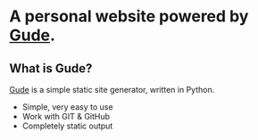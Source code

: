 
# A personal website powered by [Gude][]. 

## What is Gude?

[Gude][] is a simple static site generator, written in Python.

* Simple, very easy to use
* Work with GIT & GitHub
* Completely static output

[Gude]: http://jeeker.net/projects/gude/
